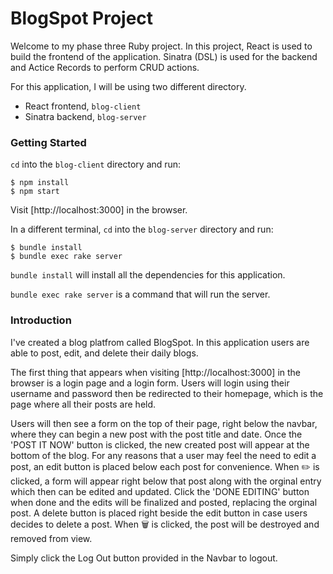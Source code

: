 # BlogSpot Project

Welcome to my phase three Ruby project. In this project, React is used to build the frontend of the application. Sinatra (DSL) is used for the backend and Actice Records to perform CRUD actions.

For this application, I will be using two different directory.
- React frontend, `blog-client`
- Sinatra backend, `blog-server`

### Getting Started
`cd` into the `blog-client` directory and run:
```console
$ npm install
$ npm start
```
Visit [http://localhost:3000] in the browser.

In a different terminal, `cd` into the `blog-server` directory and run:
```console
$ bundle install
$ bundle exec rake server
```
`bundle install` will install all the dependencies for this application.

`bundle exec rake server` is a command that will run the server.

### Introduction
I've created a blog platfrom called BlogSpot. In this application users are able to post, edit, and delete their daily blogs.

The first thing that appears when visiting [http://localhost:3000] in the browser is a login page and a login form. Users will login using their username and password then be redirected to their homepage, which is the page where all their posts are held.

Users will then see a form on the top of their page, right below the navbar, where they can begin a new post with the post title and date. Once the 'POST IT NOW' button is clicked, the new created post will appear at the bottom of the blog. For any reasons that a user may feel the need to edit a post, an edit button is placed below each post for convenience. When ✏️ is clicked, a form will appear right below that post along with the orginal entry which then can be edited and updated. Click the 'DONE EDITING' button when done and the edits will be finalized and posted, replacing the orginal post. A delete button is placed right beside the edit button in case users decides to delete a post. When 🗑 is clicked, the post will be destroyed and removed from view.

Simply click the Log Out button provided in the Navbar to logout.
